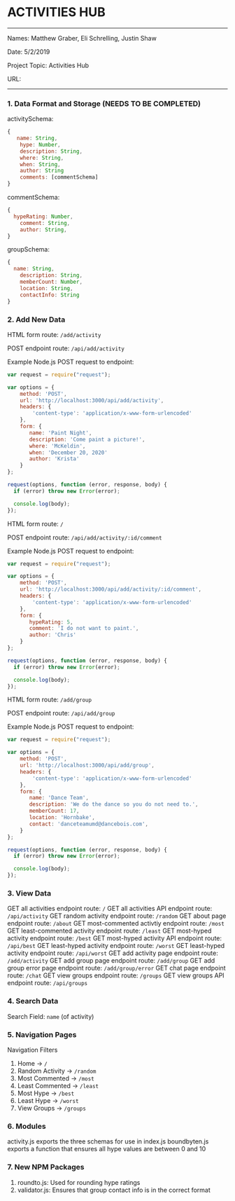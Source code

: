 
# ACTIVITIES HUB

---

Names: Matthew Graber, Eli Schrelling, Justin Shaw

Date: 5/2/2019

Project Topic: Activities Hub

URL: 

---


### 1. Data Format and Storage (NEEDS TO BE COMPLETED)



activitySchema: 
```javascript
{
   name: String,
    hype: Number,
    description: String,
    where: String,
    when: String,
    author: String
    comments: [commentSchema]
}
```

commentSchema: 
```javascript
{
  hypeRating: Number,
    comment: String,
    author: String,
}
```

groupSchema: 
```javascript
{
  name: String,
    description: String,
    memberCount: Number,
    location: String,
    contactInfo: String
}
```

### 2. Add New Data

HTML form route: `/add/activity`

POST endpoint route: `/api/add/activity`

Example Node.js POST request to endpoint: 
```javascript
var request = require("request");

var options = { 
    method: 'POST',
    url: 'http://localhost:3000/api/add/activity',
    headers: { 
        'content-type': 'application/x-www-form-urlencoded' 
    },
    form: { 
       name: 'Paint Night',
       description: 'Come paint a picture!',
       where: 'McKeldin',
       when: 'December 20, 2020'
       author: 'Krista'
    } 
};

request(options, function (error, response, body) {
  if (error) throw new Error(error);

  console.log(body);
});
```

HTML form route: `/`

POST endpoint route: `/api/add/activity/:id/comment`

Example Node.js POST request to endpoint: 
```javascript
var request = require("request");

var options = { 
    method: 'POST',
    url: 'http://localhost:3000/api/add/activity/:id/comment',
    headers: { 
        'content-type': 'application/x-www-form-urlencoded' 
    },
    form: { 
       hypeRating: 5,
       comment: 'I do not want to paint.',
       author: 'Chris'
    } 
};

request(options, function (error, response, body) {
  if (error) throw new Error(error);

  console.log(body);
});
```


HTML form route: `/add/group`

POST endpoint route: `/api/add/group`

Example Node.js POST request to endpoint: 
```javascript
var request = require("request");

var options = { 
    method: 'POST',
    url: 'http://localhost:3000/api/add/group',
    headers: { 
        'content-type': 'application/x-www-form-urlencoded' 
    },
    form: { 
       name: 'Dance Team',
       description: 'We do the dance so you do not need to.',
       memberCount: 17,
       location: 'Hornbake',
       contact: 'danceteamumd@dancebois.com',
    } 
};

request(options, function (error, response, body) {
  if (error) throw new Error(error);

  console.log(body);
});
```

### 3. View Data

GET all activities endpoint route: `/`
GET all activities API endpoint route: `/api/activity`
GET random activity endpoint route: `/random`
GET about page endpoint route: `/about`
GET most-commented activtiy endpoint route: `/most`
GET least-commented activity endpoint route: `/least`
GET most-hyped activity endpoint route: `/best`
GET most-hyped activity API endpoint route: `/api/best`
GET least-hyped activity endpoint route: `/worst`
GET least-hyped activity endpoint route: `/api/worst`
GET add activity page endpoint route: `/add/activity`
GET add group page endpoint route: `/add/group`
GET add group error page endpoint route: `/add/group/error`
GET chat page endpoint route: `/chat`
GET view groups endpoint route: `/groups`
GET view groups API endpoint route: `/api/groups`

### 4. Search Data

Search Field: `name` (of activity)

### 5. Navigation Pages

Navigation Filters
1. Home -> `/`
2. Random Activity -> `/random`
3. Most Commented -> `/most`
4. Least Commented -> `/least`
5. Most Hype -> `/best`
6. Least Hype -> `/worst`
7. View Groups -> `/groups`

### 6. Modules

activity.js exports the three schemas for use in index.js
boundbyten.js exports a function that ensures all hype values are between 0 and 10


### 7. New NPM Packages
1. roundto.js: Used for rounding hype ratings
2. validator.js: Ensures that group contact info is in the correct format